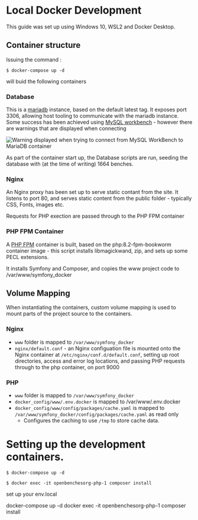 # Local Docker Development

This guide was set up using Windows 10, WSL2 and Docker Desktop.

## Container structure
Issuing the command :

```console
$ docker-compose up -d
```
will buid the following containers

### Database
This is a [mariadb](https://hub.docker.com/_/mariadb) instance, based on the default latest tag.  It exposes port 3306, allowing host tooling to communicate with the mariadb instance.  Some success has been achieved using [MySQL workbench](https://www.mysql.com/products/workbench/) - however there are warnings that are displayed when connecting 

![Warning displayed when trying to connect from MySQL WorkBench to MariaDB container](https://github.com/computamike/openbenches.org/assets/464876/e5801a05-8a3e-468f-9e7b-de663e61c7b8)

As part of the container start up, the Database scripts are run, seeding the database with (at the time of writing) 1664 benches.

### Nginx
An Nginx proxy has been set up to serve static contant from the site.  It listens to port 80, and serves static content from the public folder - typically CSS, Fonts, images etc.

Requests for PHP exection are passed through to the PHP FPM container

### PHP FPM Container
A [PHP FPM](https://hub.docker.com/_/php/) container is built, based on the php:8.2-fpm-bookworm container image - this script installs libmagickwand, zip, and sets up some PECL extensions.

It installs Symfony and Composer, and copies the www project code to /var/www/symfony_docker

## Volume Mapping
When instantiating the containers, custom volume mapping is used to mount parts of the project source to the containers.

### Nginx
- ```www``` folder is mapped to ```/var/www/symfony_docker```
- ```nginx/default.conf``` - an Nginx configuation file is mounted onto the Nginx container at ```/etc/nginx/conf.d/default.conf```, setting up root directories, access and error log locations, and passing PHP requests through to the php container, on port 9000

### PHP
- ```www``` folder is mapped to ```/var/www/symfony_docker```
- ```docker_config/www/.env.docker``` is mapped to /var/www/.env.docker
- ```docker_config/www/config/packages/cache.yaml``` is mapped to ```/var/www/symfony_docker/config/packages/cache.yaml``` as read only
  - Configures the caching to use ```/tmp``` to store cache data.




# Setting up the development containers.

```console
$ docker-compose up -d
```




```console
$ docker exec -it openbenchesorg-php-1 composer install
```


set up your env.local



docker-compose up -d
docker exec -it openbenchesorg-php-1 composer install


# 